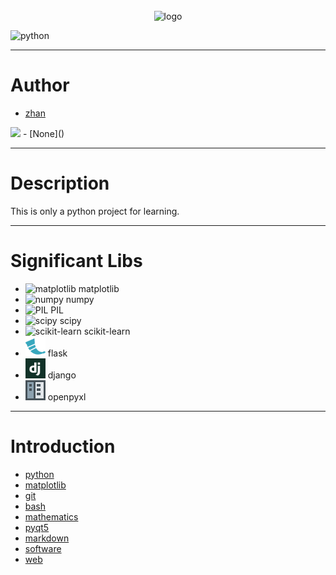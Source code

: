 <br>
<div style="text-align:center">
    <img alt="logo" src="./images/python.ico" title="logo" width="64"/>
</div>

![python](https://img.shields.io/badge/python-3.9-blue)

---
# Author
- [zhan](https://github.com/zhan321123)
<img src="https://avatars.githubusercontent.com/u/140153349?v=4" width="16"/>
- [None]()

---
# Description
This is only a python project for learning.

---
# Significant Libs
- <img alt="matplotlib" src="./images/logos/matplotlib.ico" width="32"/>
  matplotlib
- <img alt="numpy" src="./images/logos/numpy.ico" width="32"/>
  numpy
- <img alt="PIL" src="./images/logos/pil.ico" width="32"/>
  PIL
- <img alt="scipy" src="./images/logos/scipy.ico" width="32"/>
  scipy
- <img alt="scikit-learn" src="./images/logos/scikit-learn.ico" width="32"/>
  scikit-learn
- <img alt="flask" src="./images/logos/flask.webp" width="32"/>
  flask
- <img alt="django" src="./images/logos/django.png" width="32"/>
  django
- <img alt="openpyxl" src="./images/logos/openpyxl.png" width="32"/>
  openpyxl

---
# Introduction

- [python](./introduction/python.md)
- [matplotlib](./introduction/matplotlib.md)
- [git](./introduction/git.md)
- [bash](./introduction/bash.md)
- [mathematics](./introduction/mathematics.md)
- [pyqt5](./introduction/pyqt5.md)
- [markdown](./introduction/markdown.md)
- [software](./introduction/software.md)
- [web](./introduction/web.md)
